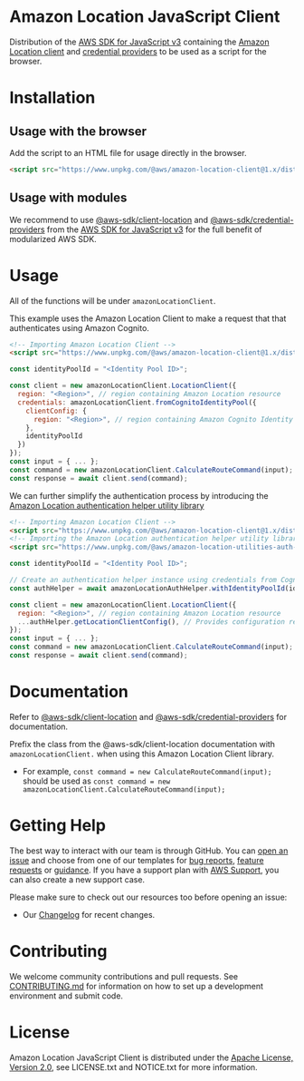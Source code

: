 # Amazon Location JavaScript Client

Distribution of the [AWS SDK for JavaScript v3](https://github.com/aws/aws-sdk-js-v3) containing the [Amazon Location client](https://docs.aws.amazon.com/AWSJavaScriptSDK/v3/latest/Package/-aws-sdk-client-location/) and [credential providers](https://docs.aws.amazon.com/AWSJavaScriptSDK/v3/latest/Package/-aws-sdk-credential-providers/) to be used as a script for the browser.

# Installation

## Usage with the browser

Add the script to an HTML file for usage directly in the browser.

```html
<script src="https://www.unpkg.com/@aws/amazon-location-client@1.x/dist/amazonLocationClient.js"></script>
```

## Usage with modules

We recommend to use [@aws-sdk/client-location](https://docs.aws.amazon.com/AWSJavaScriptSDK/v3/latest/Package/-aws-sdk-client-location/) and [@aws-sdk/credential-providers](https://docs.aws.amazon.com/AWSJavaScriptSDK/v3/latest/Package/-aws-sdk-credential-providers/) from the [AWS SDK for JavaScript v3](https://github.com/aws/aws-sdk-js-v3) for the full benefit of modularized AWS SDK.

# Usage

All of the functions will be under `amazonLocationClient`.

This example uses the Amazon Location Client to make a request that that authenticates using Amazon Cognito.

```html
<!-- Importing Amazon Location Client -->
<script src="https://www.unpkg.com/@aws/amazon-location-client@1.x/dist/amazonLocationClient.js"></script>
```

```javascript
const identityPoolId = "<Identity Pool ID>";

const client = new amazonLocationClient.LocationClient({
  region: "<Region>", // region containing Amazon Location resource
  credentials: amazonLocationClient.fromCognitoIdentityPool({
    clientConfig: {
      region: "<Region>", // region containing Amazon Cognito Identity Pool
    },
    identityPoolId
  })
});
const input = { ... };
const command = new amazonLocationClient.CalculateRouteCommand(input);
const response = await client.send(command);
```

We can further simplify the authentication process by introducing the [Amazon Location authentication helper utility library](https://github.com/aws-geospatial/amazon-location-utilities-auth-helper-js)

```html
<!-- Importing Amazon Location Client -->
<script src="https://www.unpkg.com/@aws/amazon-location-client@1.x/dist/amazonLocationClient.js"></script>
<!-- Importing the Amazon Location authentication helper utility library -->
<script src="https://www.unpkg.com/@aws/amazon-location-utilities-auth-helper@1.x/dist/amazonLocationAuthHelper.js"></script>
```

```javascript
const identityPoolId = "<Identity Pool ID>";

// Create an authentication helper instance using credentials from Cognito
const authHelper = await amazonLocationAuthHelper.withIdentityPoolId(identityPoolId);

const client = new amazonLocationClient.LocationClient({
  region: "<Region>", // region containing Amazon Location resource
  ...authHelper.getLocationClientConfig(), // Provides configuration required to make requests to Amazon Location
});
const input = { ... };
const command = new amazonLocationClient.CalculateRouteCommand(input);
const response = await client.send(command);
```

# Documentation

Refer to [@aws-sdk/client-location](https://docs.aws.amazon.com/AWSJavaScriptSDK/v3/latest/Package/-aws-sdk-client-location/) and [@aws-sdk/credential-providers](https://docs.aws.amazon.com/AWSJavaScriptSDK/v3/latest/Package/-aws-sdk-credential-providers/) for documentation.

Prefix the class from the @aws-sdk/client-location documentation with `amazonLocationClient.` when using this Amazon Location Client library.

- For example, `const command = new CalculateRouteCommand(input);` should be used as `const command = new amazonLocationClient.CalculateRouteCommand(input);`

# Getting Help

The best way to interact with our team is through GitHub.
You can [open an issue](https://github.com/aws-geospatial/amazon-location-client-js/issues/new/choose) and choose from one of our templates for
[bug reports](https://github.com/aws-geospatial/amazon-location-client-js/issues/new?assignees=&labels=bug%2C+needs-triage&template=---bug-report.md&title=),
[feature requests](https://github.com/aws-geospatial/amazon-location-client-js/issues/new?assignees=&labels=feature-request&template=---feature-request.md&title=)
or [guidance](https://github.com/aws-geospatial/amazon-location-client-js/issues/new?assignees=&labels=guidance%2C+needs-triage&template=---questions---help.md&title=).
If you have a support plan with [AWS Support](https://aws.amazon.com/premiumsupport/), you can also create a new support case.

Please make sure to check out our resources too before opening an issue:

- Our [Changelog](https://github.com/aws-geospatial/amazon-location-client-js/blob/master/CHANGELOG.md) for recent changes.

# Contributing

We welcome community contributions and pull requests. See [CONTRIBUTING.md](https://github.com/aws-geospatial/amazon-location-client-js/blob/master/CONTRIBUTING.md) for information on how to set up a development environment and submit code.

# License

Amazon Location JavaScript Client is distributed under the
[Apache License, Version 2.0](http://www.apache.org/licenses/LICENSE-2.0),
see LICENSE.txt and NOTICE.txt for more information.
